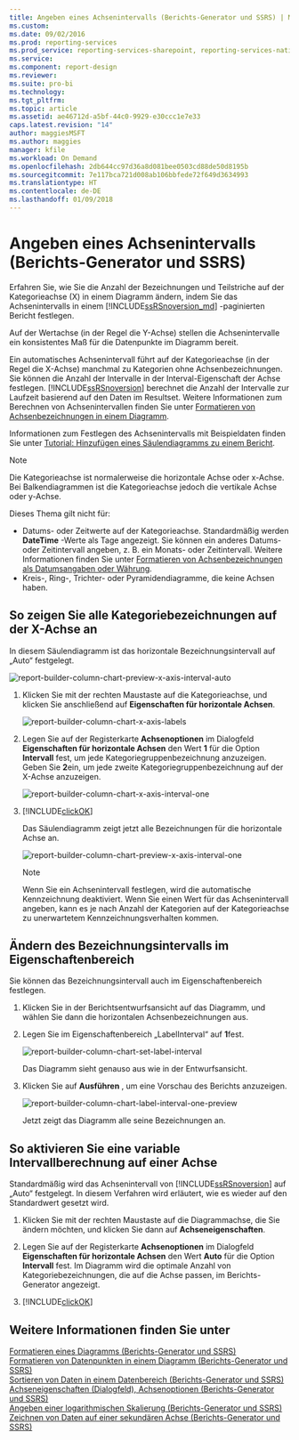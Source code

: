 ```yaml
---
title: Angeben eines Achsenintervalls (Berichts-Generator und SSRS) | Microsoft-Dokumentation
ms.custom: 
ms.date: 09/02/2016
ms.prod: reporting-services
ms.prod_service: reporting-services-sharepoint, reporting-services-native
ms.service: 
ms.component: report-design
ms.reviewer: 
ms.suite: pro-bi
ms.technology: 
ms.tgt_pltfrm: 
ms.topic: article
ms.assetid: ae46712d-a5bf-44c0-9929-e30ccc1e7e33
caps.latest.revision: "14"
author: maggiesMSFT
ms.author: maggies
manager: kfile
ms.workload: On Demand
ms.openlocfilehash: 2db644cc97d36a8d081bee0503cd88de50d8195b
ms.sourcegitcommit: 7e117bca721d008ab106bbfede72f649d3634993
ms.translationtype: HT
ms.contentlocale: de-DE
ms.lasthandoff: 01/09/2018
---
```

# <a name="specify-an-axis-interval-report-builder-and-ssrs"></a>Angeben eines Achsenintervalls (Berichts-Generator und SSRS)
Erfahren Sie, wie Sie die Anzahl der Bezeichnungen und Teilstriche auf der Kategorieachse (X) in einem Diagramm ändern, indem Sie das Achsenintervalls in einem [!INCLUDE[ssRSnoversion_md](../../includes/ssrsnoversion-md.md)] -paginierten Bericht festlegen.
 
Auf der Wertachse (in der Regel die Y-Achse) stellen die Achsenintervalle ein konsistentes Maß für die Datenpunkte im Diagramm bereit. 

Ein automatisches Achsenintervall führt auf der Kategorieachse (in der Regel die X-Achse) manchmal zu Kategorien ohne Achsenbezeichnungen. Sie können die Anzahl der Intervalle in der Interval-Eigenschaft der Achse festlegen. [!INCLUDE[ssRSnoversion](../../includes/ssrsnoversion-md.md)] berechnet die Anzahl der Intervalle zur Laufzeit basierend auf den Daten im Resultset. Weitere Informationen zum Berechnen von Achsenintervallen finden Sie unter [Formatieren von Achsenbezeichnungen in einem Diagramm](../../reporting-services/report-design/formatting-axis-labels-on-a-chart-report-builder-and-ssrs.md).  

Informationen zum Festlegen des Achsenintervalls mit Beispieldaten finden Sie unter [Tutorial: Hinzufügen eines Säulendiagramms zu einem Bericht](Tutorial:%20Add%20a%20Column%20Chart%20to%20Your%20Report%20\(Report%20Builder\).md).
  
> [!NOTE]  
>  Die Kategorieachse ist normalerweise die horizontale Achse oder x-Achse. Bei Balkendiagrammen ist die Kategorieachse jedoch die vertikale Achse oder y-Achse.  
>
> Dieses Thema gilt nicht für:
>-   Datums- oder Zeitwerte auf der Kategorieachse. Standardmäßig werden **DateTime** -Werte als Tage angezeigt. Sie können ein anderes Datums- oder Zeitintervall angeben, z. B. ein Monats- oder Zeitintervall. Weitere Informationen finden Sie unter [Formatieren von Achsenbezeichnungen als Datumsangaben oder Währung](../../reporting-services/report-design/format-axis-labels-as-dates-or-currencies-report-builder-and-ssrs.md).  
>-  Kreis-, Ring-, Trichter- oder Pyramidendiagramme, die keine Achsen haben. 
  
## <a name="to-show-all-the-category-labels-on-the-x-axis"></a>So zeigen Sie alle Kategoriebezeichnungen auf der X-Achse an  

In diesem Säulendiagramm ist das horizontale Bezeichnungsintervall auf „Auto“ festgelegt.

![report-builder-column-chart-preview-x-axis-interval-auto](../../reporting-services/report-design/media/report-builder-column-chart-preview-x-axis-interval-auto.png)
  
1.  Klicken Sie mit der rechten Maustaste auf die Kategorieachse, und klicken Sie anschließend auf **Eigenschaften für horizontale Achsen**.   

    ![report-builder-column-chart-x-axis-labels](../../reporting-services/report-design/media/report-builder-column-chart-x-axis-labels.png)
  
2.  Legen Sie auf der Registerkarte **Achsenoptionen** im Dialogfeld **Eigenschaften für horizontale Achsen** den Wert **1** für die Option **Intervall** fest, um jede Kategoriegruppenbezeichnung anzuzeigen. Geben Sie **2**ein, um jede zweite Kategoriegruppenbezeichnung auf der X-Achse anzuzeigen. 

     ![report-builder-column-chart-x-axis-interval-one](../../reporting-services/report-design/media/report-builder-column-chart-x-axis-interval-one.png)
  
3.  [!INCLUDE[clickOK](../../includes/clickok-md.md)]  

    Das Säulendiagramm zeigt jetzt alle Bezeichnungen für die horizontale Achse an.

    ![report-builder-column-chart-preview-x-axis-interval-one](../../reporting-services/report-design/media/report-builder-column-chart-preview-x-axis-interval-one.png)
  
    > [!NOTE]  
    >  Wenn Sie ein Achsenintervall festlegen, wird die automatische Kennzeichnung deaktiviert. Wenn Sie einen Wert für das Achsenintervall angeben, kann es je nach Anzahl der Kategorien auf der Kategorieachse zu unerwartetem Kennzeichnungsverhalten kommen.  

## <a name="change-the-label-interval-in-properties-pane"></a>Ändern des Bezeichnungsintervalls im Eigenschaftenbereich

Sie können das Bezeichnungsintervall auch im Eigenschaftenbereich festlegen.

1.  Klicken Sie in der Berichtsentwurfsansicht auf das Diagramm, und wählen Sie dann die horizontalen Achsenbezeichnungen aus.

3. Legen Sie im Eigenschaftenbereich „LabelInterval“ auf **1**fest.

    ![report-builder-column-chart-set-label-interval](../../reporting-services/media/report-builder-column-chart-set-label-interval.png)

    Das Diagramm sieht genauso aus wie in der Entwurfsansicht. 
    
5.  Klicken Sie auf **Ausführen** , um eine Vorschau des Berichts anzuzeigen.

    ![report-builder-column-chart-label-interval-one-preview](../../reporting-services/media/report-builder-column-chart-label-interval-one-preview.png)
    
    Jetzt zeigt das Diagramm alle seine Bezeichnungen an.
  
## <a name="to-enable-a-variable-interval-calculation-on-an-axis"></a>So aktivieren Sie eine variable Intervallberechnung auf einer Achse  

Standardmäßig wird das Achsenintervall von [!INCLUDE[ssRSnoversion](../../includes/ssrsnoversion-md.md)] auf „Auto“ festgelegt. In diesem Verfahren wird erläutert, wie es wieder auf den Standardwert gesetzt wird. 
  
1.  Klicken Sie mit der rechten Maustaste auf die Diagrammachse, die Sie ändern möchten, und klicken Sie dann auf **Achseneigenschaften**. 
  
2.  Legen Sie auf der Registerkarte **Achsenoptionen** im Dialogfeld **Eigenschaften für horizontale Achsen** den Wert **Auto** für die Option **Intervall** fest. Im Diagramm wird die optimale Anzahl von Kategoriebezeichnungen, die auf die Achse passen, im Berichts-Generator angezeigt.  
  
3.  [!INCLUDE[clickOK](../../includes/clickok-md.md)]  
  
## <a name="see-also"></a>Weitere Informationen finden Sie unter  
 [Formatieren eines Diagramms &#40;Berichts-Generator und SSRS&#41;](../../reporting-services/report-design/formatting-a-chart-report-builder-and-ssrs.md)   
 [Formatieren von Datenpunkten in einem Diagramm (Berichts-Generator und SSRS)](../../reporting-services/report-design/formatting-data-points-on-a-chart-report-builder-and-ssrs.md)   
 [Sortieren von Daten in einem Datenbereich (Berichts-Generator und SSRS)](../../reporting-services/report-design/sort-data-in-a-data-region-report-builder-and-ssrs.md)   
 [Achseneigenschaften (Dialogfeld), Achsenoptionen (Berichts-Generator und SSRS)](http://msdn.microsoft.com/library/b276e210-7a12-48ae-971b-7dabae51df11)   
 [Angeben einer logarithmischen Skalierung (Berichts-Generator und SSRS)](../../reporting-services/report-design/specify-a-logarithmic-scale-report-builder-and-ssrs.md)   
 [Zeichnen von Daten auf einer sekundären Achse (Berichts-Generator und SSRS)](../../reporting-services/report-design/plot-data-on-a-secondary-axis-report-builder-and-ssrs.md)  
  
  
